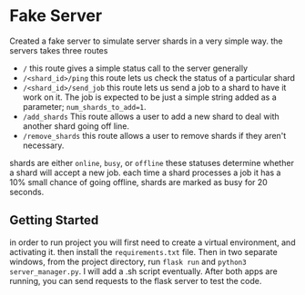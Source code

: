 # Fake Server #

Created a fake server to simulate server shards in a very simple way. the servers takes three routes

- `/` this route gives a simple status call to the server generally
- `/<shard_id>/ping` this route lets us check the status of a particular shard
- `/<shard_id>/send_job` this route lets us send a job to a shard to have it work on it. The job is expected to be just a simple string added as a parameter; `num_shards_to_add=1`.
- `/add_shards` This route allows a user to add a new shard to deal with another shard going off line.
- `/remove_shards` this route allows a user to remove shards if they aren't necessary.

shards are either `online`, `busy`, or `offline` these statuses determine whether a shard will accept a new job.
each time a shard processes a job it has a 10% small chance of going offline, shards are marked as busy for 20 seconds.

## Getting Started ##
in order to run project you will first need to create a virtual environment, and activating it. then install the `requirements.txt` file.
Then in two separate windows, from the project directory, run `flask run` and `python3 server_manager.py`. I will add a .sh script eventually.
After both apps are running, you can send requests to the flask server to test the code.
